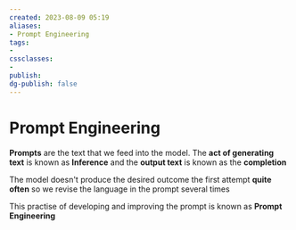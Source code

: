 ```yaml
---
created: 2023-08-09 05:19
aliases: 
- Prompt Engineering
tags:
- 
cssclasses:
- 
publish:
dg-publish: false
---
```


<!--
tags: 
-->

<!--internal
parent:: [[]]
child:: [[]]
related:: [[]]
-->

<!--external
- [ ] []()
-->

# Prompt Engineering

**Prompts** are the text that we feed into the model. The **act of generating text** is known as **Inference** and the **output text** is known as the **completion**

The model doesn't produce the desired outcome the first attempt **quite often** so we revise the language in the prompt several times 

This practise of developing and improving the prompt is known as **Prompt Engineering**
